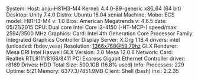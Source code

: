 System:    Host: anju-H81H3-M4 Kernel: 4.4.0-89-generic x86_64 (64 bit)
           Desktop: Unity 7.4.0  Distro: Ubuntu 16.04 xenial
Machine:   Mobo: ECS model: H81H3-M4 v: 1.0
           Bios: American Megatrends v: 4.6.5 date: 05/21/2015
CPU:       Dual core Intel Core i3-4150 (-HT-MCP-) speed/max: 2594/3500 MHz
Graphics:  Card: Intel 4th Generation Core Processor Family Integrated Graphics Controller
           Display Server: X.Org 1.18.4 drivers: intel (unloaded: fbdev,vesa)
           Resolution: 1366x768@59.79hz
           GLX Renderer: Mesa DRI Intel Haswell GLX Version: 3.0 Mesa 12.0.6
Network:   Card: Realtek RTL8111/8168/8411 PCI Express Gigabit Ethernet Controller
           driver: r8169
Drives:    HDD Total Size: 500.1GB (16.8% used)
Info:      Processes: 229 Uptime: 5:21 Memory: 6377.3/7851.9MB
           Client: Shell (bash) inxi: 2.2.35

